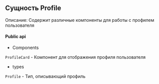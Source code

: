 ## Сущность Profile

Описание:
Содержит различные компоненты для работы с профилем пользователя

#### Public api

- Components

`ProfileCard` - Компонент для отображения профиля пользователя

- types

`Profile` - Тип, описывающий профиль
